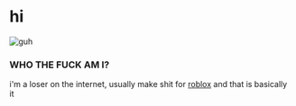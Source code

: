 # hi

![guh](https://user-images.githubusercontent.com/117776883/200672131-8efaf768-b7d5-48fc-b205-6230ea6c6805.PNG)

### WHO THE FUCK AM I?
i'm a loser on the internet, usually make shit for [roblox](https://www.roblox.com/users/3338898523/profile)
and that is basically it
